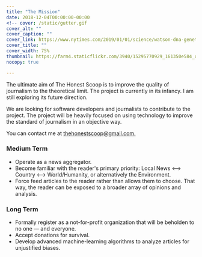```yaml
---
title: "The Mission"
date: 2018-12-04T00:00:00-00:00
<!-- cover: /static/gutter.gif
cover_alt: ""
cover_caption: ""
cover_link: https://www.nytimes.com/2019/01/01/science/watson-dna-genetics-race.html
cover_title: ""
cover_width: 75%
thumbnail: https://farm4.staticflickr.com/3940/15295770929_161350e584_q_d.jpg -->
nocopy: true

---
```


The ultimate aim of The Honest Scoop is to improve the quality of journalism to the theoretical limit. 
The project is currently in its infancy. I am still exploring its future direction.

We are looking for software developers and journalists to contribute to the project. The project will be heavily focused on using technology to improve the standard of journalism in an objective way.

You can contact me at [thehonestscoop@gmail.com.](mailto:thehonestscoop@gmail.com)

### Medium Term

* Operate as a news aggregator.
* Become familiar with the reader's primary priority: Local News <&mdash;> Country <&mdash;> World/Humanity, or alternatively the Environment.
* Force feed articles to the reader rather than allows them to choose. That way, the reader can be exposed to a broader array of opinions and analysis.

### Long Term

* Formally register as a not-for-profit organization that will be beholden to no one &mdash; and everyone.
* Accept donations for survival.
* Develop advanced machine-learning algorithms to analyze articles for unjustified biases.






